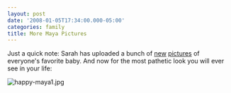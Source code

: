 ```yaml
---
layout: post
date: '2008-01-05T17:34:00.000-05:00'
categories: family
title: More Maya Pictures
---
```


Just a quick note: Sarah has uploaded a bunch of [new](/gallery2/v/MayaGraceFirstDays/?g2_page=5) [pictures](/gallery2/v/MayaGraceFirstDays/?g2_page=6) of everyone's favorite baby. And now for the most pathetic look you will ever see in your life:



![happy-maya1.jpg](happy-maya1.jpg)